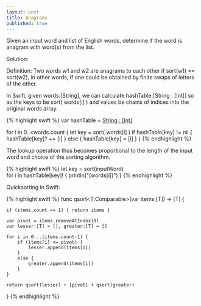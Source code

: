 ```yaml
---
layout: post
title: Anagrams
published: true
---
```


Given an input word and list of English words, determine if the word is anagram with word(s) from the list.

Solution:

Definition: Two words w1 and w2 are anagrams to each other if sort(w1) == sort(w2), in other words, if one could be obtained by finite swaps of letters of the other.

In Swift, given words:[String], we can calculate hashTable:[String : [Int]] so as the keys to be sort( words[i] ) and values be chains of indices into the original words array.

{% highlight swift %}
var hashTable = [String : [Int]]()
       
for i in 0..<words.count {
    let key = sort( words[i] )
    if hashTable[key] != nil {
        hashTable[key]? += [i]
    } else {
        hashTable[key] = [i]
    }
}
{% endhighlight %}

The lookup operation thus becomes proportional to the length of the input word and choice of the sorting algorithm.

{% highlight swift %}
let key = sort(inputWord)        
for i in hashTable[key]! {
    println("\(words[i])")
}
{% endhighlight %}

Quicksorting in Swift:

{% highlight swift %}
func qsort<T:Comparable>(var items:[T]) -> [T] {
    
    if (items.count <= 1) { return items }
    
    var pivot = items.removeAtIndex(0)
    var lesser:[T] = [], greater:[T] = []
    
    for i in 0...(items.count-1) {
        if (items[i] <= pivot) {
            lesser.append(items[i])
        }
        else {
            greater.append(items[i])
        }
    }
    
    return qsort(lesser) + [pivot] + qsort(greater)
}
{% endhighlight %}
